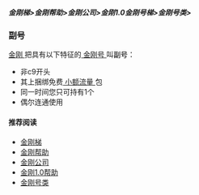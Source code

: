 ##### 金刚梯>金刚帮助>金刚公司>金刚1.0金刚号梯>金刚号类>

### 副号
[ 金刚 ](https://github.com/a2zitpro/web/blob/master/a2zitpro.md)把具有以下特征的[ 金刚号 ](https://github.com/a2zitpro/web/blob/master/kkid.md)叫<font color="Black">副号</font>：
- 非c9开头
- 其上捆绑免费[ 小额流量 ](https://github.com/a2zitpro/web/blob/master/smallamountkkdatatraffic.md)包
- 同一时间您只可持有1个
- 偶尔连通使用

#### 推荐阅读

- [金刚梯](https://github.com/a2zitpro/web/blob/master/dlb.md)
- [金刚帮助](https://github.com/a2zitpro/web/blob/master/list_helpkkvpn.md)
- [金刚公司](https://github.com/a2zitpro/web/blob/master/list_a2zitpro.md)
- [金刚1.0帮助](https://github.com/a2zitpro/web/blob/master/list_helpkkvpn1.0.md)
- [金刚号类](https://github.com/a2zitpro/web/blob/master/list_kkid.md)
